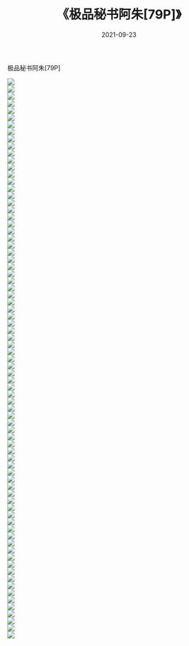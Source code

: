 ﻿---
layout: post
title:  《极品秘书阿朱[79P]》
date:   2021-09-23
img: http://img.660000.xyz/Sharelink/性感/2021/极品秘书阿朱[79P]/000.jpg
categories: [美女, 清纯, 唯美]
---

极品秘书阿朱[79P]

  ![](http://img.660000.xyz/Sharelink/性感/2021/极品秘书阿朱[79P]/001.jpg) <br> ![](http://img.660000.xyz/Sharelink/性感/2021/极品秘书阿朱[79P]/002.jpg) <br> ![](http://img.660000.xyz/Sharelink/性感/2021/极品秘书阿朱[79P]/003.jpg) <br> ![](http://img.660000.xyz/Sharelink/性感/2021/极品秘书阿朱[79P]/004.jpg) <br> ![](http://img.660000.xyz/Sharelink/性感/2021/极品秘书阿朱[79P]/005.jpg) <br> ![](http://img.660000.xyz/Sharelink/性感/2021/极品秘书阿朱[79P]/006.jpg) <br> ![](http://img.660000.xyz/Sharelink/性感/2021/极品秘书阿朱[79P]/007.jpg) <br> ![](http://img.660000.xyz/Sharelink/性感/2021/极品秘书阿朱[79P]/008.jpg) <br> ![](http://img.660000.xyz/Sharelink/性感/2021/极品秘书阿朱[79P]/009.jpg) <br> ![](http://img.660000.xyz/Sharelink/性感/2021/极品秘书阿朱[79P]/010.jpg) <br> ![](http://img.660000.xyz/Sharelink/性感/2021/极品秘书阿朱[79P]/011.jpg) <br> ![](http://img.660000.xyz/Sharelink/性感/2021/极品秘书阿朱[79P]/012.jpg) <br> ![](http://img.660000.xyz/Sharelink/性感/2021/极品秘书阿朱[79P]/013.jpg) <br> ![](http://img.660000.xyz/Sharelink/性感/2021/极品秘书阿朱[79P]/014.jpg) <br> ![](http://img.660000.xyz/Sharelink/性感/2021/极品秘书阿朱[79P]/015.jpg) <br> ![](http://img.660000.xyz/Sharelink/性感/2021/极品秘书阿朱[79P]/016.jpg) <br> ![](http://img.660000.xyz/Sharelink/性感/2021/极品秘书阿朱[79P]/017.jpg) <br> ![](http://img.660000.xyz/Sharelink/性感/2021/极品秘书阿朱[79P]/018.jpg) <br> ![](http://img.660000.xyz/Sharelink/性感/2021/极品秘书阿朱[79P]/019.jpg) <br> ![](http://img.660000.xyz/Sharelink/性感/2021/极品秘书阿朱[79P]/020.jpg) <br> ![](http://img.660000.xyz/Sharelink/性感/2021/极品秘书阿朱[79P]/021.jpg) <br> ![](http://img.660000.xyz/Sharelink/性感/2021/极品秘书阿朱[79P]/022.jpg) <br> ![](http://img.660000.xyz/Sharelink/性感/2021/极品秘书阿朱[79P]/023.jpg) <br> ![](http://img.660000.xyz/Sharelink/性感/2021/极品秘书阿朱[79P]/024.jpg) <br> ![](http://img.660000.xyz/Sharelink/性感/2021/极品秘书阿朱[79P]/025.jpg) <br> ![](http://img.660000.xyz/Sharelink/性感/2021/极品秘书阿朱[79P]/026.jpg) <br> ![](http://img.660000.xyz/Sharelink/性感/2021/极品秘书阿朱[79P]/027.jpg) <br> ![](http://img.660000.xyz/Sharelink/性感/2021/极品秘书阿朱[79P]/028.jpg) <br> ![](http://img.660000.xyz/Sharelink/性感/2021/极品秘书阿朱[79P]/029.jpg) <br> ![](http://img.660000.xyz/Sharelink/性感/2021/极品秘书阿朱[79P]/030.jpg) <br> ![](http://img.660000.xyz/Sharelink/性感/2021/极品秘书阿朱[79P]/031.jpg) <br> ![](http://img.660000.xyz/Sharelink/性感/2021/极品秘书阿朱[79P]/032.jpg) <br> ![](http://img.660000.xyz/Sharelink/性感/2021/极品秘书阿朱[79P]/033.jpg) <br> ![](http://img.660000.xyz/Sharelink/性感/2021/极品秘书阿朱[79P]/034.jpg) <br> ![](http://img.660000.xyz/Sharelink/性感/2021/极品秘书阿朱[79P]/035.jpg) <br> ![](http://img.660000.xyz/Sharelink/性感/2021/极品秘书阿朱[79P]/036.jpg) <br> ![](http://img.660000.xyz/Sharelink/性感/2021/极品秘书阿朱[79P]/037.jpg) <br> ![](http://img.660000.xyz/Sharelink/性感/2021/极品秘书阿朱[79P]/038.jpg) <br> ![](http://img.660000.xyz/Sharelink/性感/2021/极品秘书阿朱[79P]/039.jpg) <br> ![](http://img.660000.xyz/Sharelink/性感/2021/极品秘书阿朱[79P]/040.jpg) <br> ![](http://img.660000.xyz/Sharelink/性感/2021/极品秘书阿朱[79P]/041.jpg) <br> ![](http://img.660000.xyz/Sharelink/性感/2021/极品秘书阿朱[79P]/042.jpg) <br> ![](http://img.660000.xyz/Sharelink/性感/2021/极品秘书阿朱[79P]/043.jpg) <br> ![](http://img.660000.xyz/Sharelink/性感/2021/极品秘书阿朱[79P]/044.jpg) <br> ![](http://img.660000.xyz/Sharelink/性感/2021/极品秘书阿朱[79P]/045.jpg) <br> ![](http://img.660000.xyz/Sharelink/性感/2021/极品秘书阿朱[79P]/046.jpg) <br> ![](http://img.660000.xyz/Sharelink/性感/2021/极品秘书阿朱[79P]/047.jpg) <br> ![](http://img.660000.xyz/Sharelink/性感/2021/极品秘书阿朱[79P]/048.jpg) <br> ![](http://img.660000.xyz/Sharelink/性感/2021/极品秘书阿朱[79P]/049.jpg) <br> ![](http://img.660000.xyz/Sharelink/性感/2021/极品秘书阿朱[79P]/050.jpg) <br> ![](http://img.660000.xyz/Sharelink/性感/2021/极品秘书阿朱[79P]/051.jpg) <br> ![](http://img.660000.xyz/Sharelink/性感/2021/极品秘书阿朱[79P]/052.jpg) <br> ![](http://img.660000.xyz/Sharelink/性感/2021/极品秘书阿朱[79P]/053.jpg) <br> ![](http://img.660000.xyz/Sharelink/性感/2021/极品秘书阿朱[79P]/054.jpg) <br> ![](http://img.660000.xyz/Sharelink/性感/2021/极品秘书阿朱[79P]/055.jpg) <br> ![](http://img.660000.xyz/Sharelink/性感/2021/极品秘书阿朱[79P]/056.jpg) <br> ![](http://img.660000.xyz/Sharelink/性感/2021/极品秘书阿朱[79P]/057.jpg) <br> ![](http://img.660000.xyz/Sharelink/性感/2021/极品秘书阿朱[79P]/058.jpg) <br> ![](http://img.660000.xyz/Sharelink/性感/2021/极品秘书阿朱[79P]/059.jpg) <br> ![](http://img.660000.xyz/Sharelink/性感/2021/极品秘书阿朱[79P]/060.jpg) <br> ![](http://img.660000.xyz/Sharelink/性感/2021/极品秘书阿朱[79P]/061.jpg) <br> ![](http://img.660000.xyz/Sharelink/性感/2021/极品秘书阿朱[79P]/062.jpg) <br> ![](http://img.660000.xyz/Sharelink/性感/2021/极品秘书阿朱[79P]/063.jpg) <br> ![](http://img.660000.xyz/Sharelink/性感/2021/极品秘书阿朱[79P]/064.jpg) <br> ![](http://img.660000.xyz/Sharelink/性感/2021/极品秘书阿朱[79P]/065.jpg) <br> ![](http://img.660000.xyz/Sharelink/性感/2021/极品秘书阿朱[79P]/066.jpg) <br> ![](http://img.660000.xyz/Sharelink/性感/2021/极品秘书阿朱[79P]/067.jpg) <br> ![](http://img.660000.xyz/Sharelink/性感/2021/极品秘书阿朱[79P]/068.jpg) <br> ![](http://img.660000.xyz/Sharelink/性感/2021/极品秘书阿朱[79P]/069.jpg) <br> ![](http://img.660000.xyz/Sharelink/性感/2021/极品秘书阿朱[79P]/070.jpg) <br> ![](http://img.660000.xyz/Sharelink/性感/2021/极品秘书阿朱[79P]/071.jpg) <br> ![](http://img.660000.xyz/Sharelink/性感/2021/极品秘书阿朱[79P]/072.jpg) <br> ![](http://img.660000.xyz/Sharelink/性感/2021/极品秘书阿朱[79P]/073.jpg) <br> ![](http://img.660000.xyz/Sharelink/性感/2021/极品秘书阿朱[79P]/074.jpg) <br> ![](http://img.660000.xyz/Sharelink/性感/2021/极品秘书阿朱[79P]/075.jpg) <br> ![](http://img.660000.xyz/Sharelink/性感/2021/极品秘书阿朱[79P]/076.jpg) <br> ![](http://img.660000.xyz/Sharelink/性感/2021/极品秘书阿朱[79P]/077.jpg) <br> ![](http://img.660000.xyz/Sharelink/性感/2021/极品秘书阿朱[79P]/078.jpg) <br> ![](http://img.660000.xyz/Sharelink/性感/2021/极品秘书阿朱[79P]/079.jpg) <br>